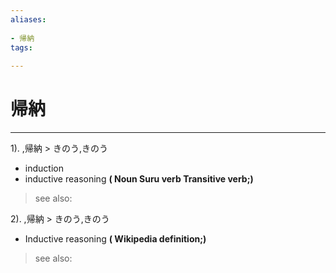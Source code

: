 ```yaml
---
aliases:
    
- 帰納
tags:
    
---
```


# 帰納
---
1).
,帰納 > きのう,きのう

- induction
- inductive reasoning
**( Noun Suru verb Transitive verb;)**
> see also: 
            
2).
,帰納 > きのう,きのう

- Inductive reasoning
**( Wikipedia definition;)**
> see also: 
            